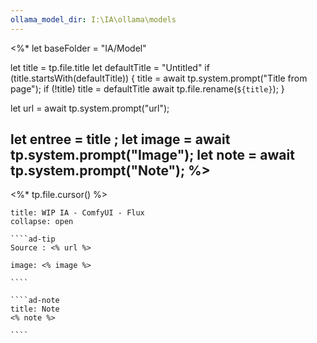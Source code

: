 ```yaml
---
ollama_model_dir: I:\IA\ollama\models
---
```

<%*
  let baseFolder = "IA/Model"

  let title = tp.file.title
  let defaultTitle = "Untitled"
  if (title.startsWith(defaultTitle)) {
    title = await tp.system.prompt("Title from page");
    if (!title) title = defaultTitle
    await tp.file.rename(`${title}`);
  } 

let url = await tp.system.prompt("url");

let entree = title ;
let image = await tp.system.prompt("Image");
let note = await tp.system.prompt("Note");
%>
---
<%* tp.file.cursor() %> 
``````ad-example
title: WIP IA - ComfyUI - Flux
collapse: open

````ad-tip
Source : <% url %>

image: <% image %> 

````

````ad-note
title: Note
<% note %> 

````

``````
